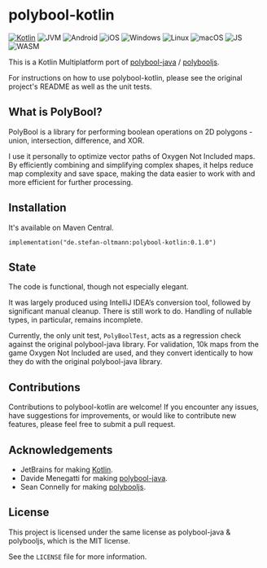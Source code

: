 # polybool-kotlin

[![Kotlin](https://img.shields.io/badge/kotlin-2.2.10-blue.svg?logo=kotlin)](httpw://kotlinlang.org)
![JVM](https://img.shields.io/badge/-JVM-gray.svg?style=flat)
![Android](https://img.shields.io/badge/-Android-gray.svg?style=flat)
![iOS](https://img.shields.io/badge/-iOS-gray.svg?style=flat)
![Windows](https://img.shields.io/badge/-Windows-gray.svg?style=flat)
![Linux](https://img.shields.io/badge/-Linux-gray.svg?style=flat)
![macOS](https://img.shields.io/badge/-macOS-gray.svg?style=flat)
![JS](https://img.shields.io/badge/-JS-gray.svg?style=flat)
![WASM](https://img.shields.io/badge/-WASM-gray.svg?style=flat)

This is a Kotlin Multiplatform port of
[polybool-java](https://github.com/Menecats/polybool-java) / [polybooljs](https://github.com/velipso/polybooljs).

For instructions on how to use polybool-kotlin, please see the original
project's README as well as the unit tests.

## What is PolyBool?

PolyBool is a library for performing boolean operations on 2D polygons - union,
intersection, difference, and XOR.

I use it personally to optimize vector paths of Oxygen Not Included maps.
By efficiently combining and simplifying complex shapes, it helps reduce
map complexity and save space, making the data easier to work with and
more efficient for further processing.

## Installation

It's available on Maven Central.

```
implementation("de.stefan-oltmann:polybool-kotlin:0.1.0")
```

## State

The code is functional, though not especially elegant.

It was largely produced using IntelliJ IDEA’s conversion tool, followed by significant manual cleanup.
There is still work to do. Handling of nullable types, in particular, remains incomplete.

Currently, the only unit test, `PolyBoolTest`, acts as a regression check against the original polybool-java library.
For validation, 10k maps from the game Oxygen Not Included are used, and they convert identically to how they do with the original polybool-java library.

## Contributions

Contributions to polybool-kotlin are welcome! If you encounter any issues,
have suggestions for improvements, or would like to contribute new features,
please feel free to submit a pull request.

## Acknowledgements

* JetBrains for making [Kotlin](https://kotlinlang.org).
* Davide Menegatti for making [polybool-java](https://github.com/Menecats/polybool-java).
* Sean Connelly for making [polybooljs](https://github.com/velipso/polybooljs).

## License

This project is licensed under the same license as polybool-java & polybooljs, which is the MIT license.

See the `LICENSE` file for more information.
